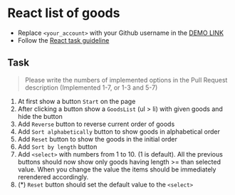 # React list of goods
- Replace `<your_account>` with your Github username in the [DEMO LINK](https://maxLbliuk.github.io/react_list-of-goods/)
- Follow the [React task guideline](https://github.com/mate-academy/react_task-guideline#react-tasks-guideline)

## Task
> Please write the numbers of implemented options in the Pull Request description (Implemented 1-7, or 1-3 and 5-7)
1. At first show a button `Start` on the page
2. After clicking a button show a `GoodsList` (ul > li) with given goods and hide the button
3. Add `Reverse` button to reverse current order of goods
4. Add `Sort alphabetically` button to show goods in alphabetical order
5. Add `Reset` button to show the goods in the initial order
6. Add `Sort by length` button
7. Add `<select>` with numbers from 1 to 10. (1 is default). All the previous buttons
  should now show only goods having length >= than selected value. When you change the
  value the items should be immediately rerendered accordingly.
8. (*) `Reset` button should set the default value to the `<select>`
